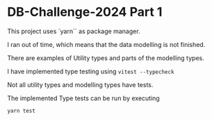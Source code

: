 # DB-Challenge-2024 Part 1

This project uses `yarn`` as package manager.

I ran out of time, which means that the data modelling is not finished.

There are examples of Utility types and parts of the modelling types.


I have implemented type testing using `vitest --typecheck`

Not all utility types and modelling types have tests.

The implemented Type tests can be run by executing
```bash
yarn test
```
